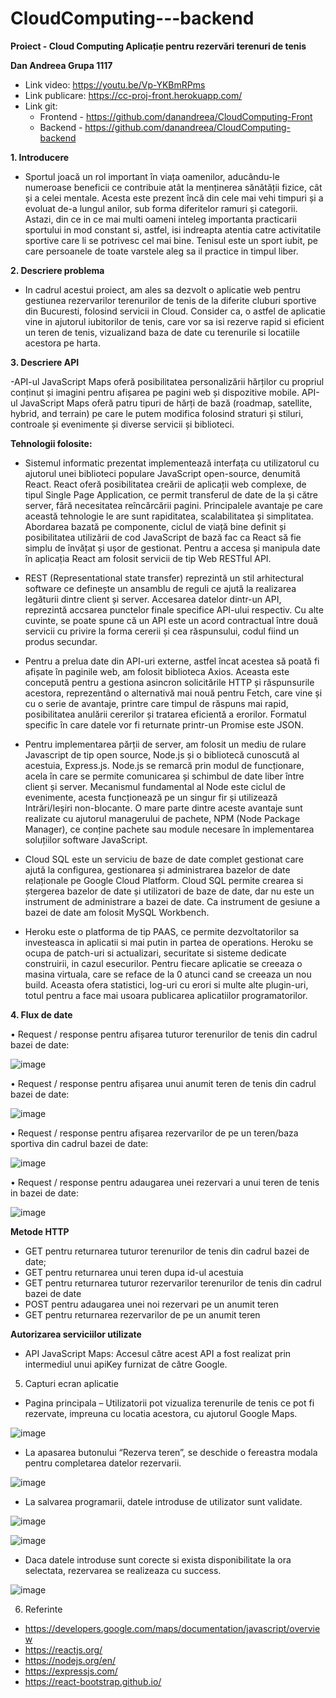 # CloudComputing---backend

**Proiect - Cloud Computing
Aplicație pentru rezervări terenuri de tenis**

**Dan Andreea
Grupa 1117**

- Link video: https://youtu.be/Vp-YKBmRPms
- Link publicare: https://cc-proj-front.herokuapp.com/
- Link git: 
  - Frontend - https://github.com/danandreea/CloudComputing-Front
  - Backend - https://github.com/danandreea/CloudComputing-backend
     
     
**1.	Introducere**

- Sportul joacă un rol important în viața oamenilor, aducându-le numeroase beneficii ce contribuie atât la menținerea sănătății fizice, cât și a celei mentale. Acesta este prezent încă din cele mai vehi timpuri și a evoluat de-a lungul anilor, sub forma diferitelor ramuri și categorii.
Astazi, din ce in ce mai multi oameni inteleg importanta practicarii sportului in mod constant si, astfel, isi indreapta atentia catre activitatile sportive care li se potrivesc cel mai bine. Tenisul este un sport iubit, pe care persoanele de toate varstele aleg sa il practice in timpul liber. 

**2.	Descriere problema**

- In cadrul acestui proiect, am ales sa dezvolt o aplicatie web pentru gestiunea rezervarilor terenurilor de tenis de la diferite cluburi sportive din Bucuresti, folosind servicii in Cloud. Consider ca, o astfel de aplicatie vine in ajutorul iubitorilor de tenis, care vor sa isi rezerve rapid si eficient un teren de tenis, vizualizand baza de date cu terenurile si locatiile acestora pe harta.

**3.	Descriere API**

-API-ul JavaScript Maps oferă posibilitatea personalizării hărților cu propriul conținut și imagini pentru afișarea pe pagini web și dispozitive mobile. API-ul JavaScript Maps oferă patru tipuri de hărți de bază (roadmap, satellite, hybrid, and terrain) pe care le putem modifica folosind straturi și stiluri, controale și evenimente și diverse servicii și biblioteci.

  **Tehnologii folosite:**
  
- Sistemul informatic prezentat implementează interfața cu utilizatorul cu ajutorul unei biblioteci populare JavaScript open-source, denumită React. React oferă posibilitatea creării de aplicații web complexe, de tipul Single Page Application, ce permit transferul de date de la și către server, fără necesitatea reîncărcării pagini. Principalele avantaje pe care această tehnologie le are sunt rapiditatea, scalabilitatea și simplitatea. Abordarea bazată pe componente, ciclul de viață bine definit și posibilitatea utilizării de cod JavaScript de bază fac ca React să fie simplu de învățat și ușor de gestionat.
Pentru a accesa și manipula date în aplicația React am folosit servicii de tip Web RESTful API.
- REST (Representational state transfer) reprezintă un stil arhitectural software ce definește un ansamblu de reguli ce ajută la realizarea legăturii dintre client și server. Accesarea datelor dintr-un API, reprezintă accsarea punctelor finale specifice API-ului respectiv. Cu alte cuvinte, se poate spune că un API este un acord contractual între două servicii cu privire la forma cererii și cea răspunsului, codul fiind un produs secundar.
- Pentru a prelua date din API-uri externe, astfel încat acestea să poată fi afișate în paginile web, am folosit biblioteca Axios. Aceasta este concepută pentru a gestiona asincron solicitările HTTP și răspunsurile acestora, reprezentând o alternativă mai nouă pentru Fetch, care vine și cu o serie de avantaje, printre care timpul de răspuns mai rapid, posibilitatea anulării cererilor și tratarea eficientă a erorilor. Formatul specific în care datele vor fi returnate printr-un Promise este JSON.

- Pentru implementarea părții de server, am folosit un mediu de rulare Javascript de tip open source, Node.js și o bibliotecă cunoscută al acestuia, Express.js. Node.js se remarcă prin modul de funcționare, acela în care se permite comunicarea și schimbul de date liber între client și server. Mecanismul fundamental al Node este ciclul de evenimente, acesta funcționează pe un singur fir și utilizează Intrări/Ieșiri non-blocante. O mare parte dintre aceste avantaje sunt realizate cu ajutorul managerului de pachete, NPM (Node Package Manager), ce conține pachete sau module necesare în implementarea soluțiilor software JavaScript.
- Cloud SQL este un serviciu de baze de date complet gestionat care ajută la configurea, gestionarea și administrarea bazelor de date relaționale pe Google Cloud Platform. Cloud SQL permite crearea si ștergerea bazelor de date și utilizatori de baze de date, dar nu este un instrument de administrare a bazei de date. Ca instrument de gesiune a bazei de date am folosit MySQL Workbench.
- Heroku este o platforma de tip PAAS, ce permite dezvoltatorilor sa investeasca in aplicatii si mai putin in partea de operations. Heroku se ocupa de patch-uri si actualizari, securitate si sisteme dedicate construirii, in cazul esecurilor. Pentru fiecare aplicatie se creeaza o masina virtuala, care se reface de la 0 atunci cand se creeaza un nou build. Aceasta ofera statistici, log-uri cu erori si multe alte plugin-uri, totul pentru a face mai usoara publicarea aplicatiilor programatorilor.

**4.	Flux de date**

•	Request / response pentru afișarea tuturor terenurilor de tenis din cadrul bazei de date:

![image](https://user-images.githubusercontent.com/70439606/168487714-756e5aea-af6c-4291-8399-6677f89447be.png)

•	 Request / response pentru afișarea unui anumit teren de tenis din cadrul bazei de date:

![image](https://user-images.githubusercontent.com/70439606/168487723-a5adf5c0-458b-469b-bf88-35ee2c4c5fe5.png)
 
•	Request / response pentru afișarea rezervarilor de pe un teren/baza sportiva din cadrul bazei de date:

![image](https://user-images.githubusercontent.com/70439606/168487730-366143ba-5ea6-4b69-9947-cc0ae57eb09a.png)

•	Request / response pentru adaugarea unei rezervari a unui teren de tenis in bazei de date:

![image](https://user-images.githubusercontent.com/70439606/168487738-7438b3da-6564-4d7c-8bb5-78cc97979cf8.png)


**Metode HTTP**
-	GET pentru returnarea tuturor terenurilor de tenis din cadrul bazei de date;
-	GET pentru returnarea unui teren dupa id-ul acestuia 
-	GET pentru returnarea tuturor rezervarilor terenurilor de tenis din cadrul bazei de date
-	POST pentru adaugarea unei noi rezervari pe un anumit teren
-	GET pentru returnarea rezervarilor de pe un anumit teren

**Autorizarea serviciilor utilizate**
- API JavaScript Maps: Accesul către acest API a fost realizat prin intermediul unui apiKey furnizat de către Google.



5.	Capturi ecran aplicatie

- Pagina principala – Utilizatorii pot vizualiza terenurile de tenis ce pot fi rezervate, impreuna cu locatia acestora, cu ajutorul Google Maps.

![image](https://user-images.githubusercontent.com/70439606/168487802-26d3344d-a716-4564-8bf2-48a7dce050fe.png)

- La apasarea butonului “Rezerva teren”, se deschide o fereastra modala pentru completarea datelor rezervarii. 

![image](https://user-images.githubusercontent.com/70439606/168487806-41b395fe-2b57-402f-9f22-50eb1898bba9.png)

- La salvarea programarii, datele introduse de utilizator sunt validate.

![image](https://user-images.githubusercontent.com/70439606/168487813-3138e0a8-f507-4ede-8231-2744641a84d9.png)

![image](https://user-images.githubusercontent.com/70439606/168487818-3ba4ca81-34f8-48a4-8d21-f6dbc81d7f9c.png)

- Daca datele introduse sunt corecte si exista disponibilitate la ora selectata, rezervarea se realizeaza cu success.
 
![image](https://user-images.githubusercontent.com/70439606/168487834-7d291134-056f-4050-827a-b96dff6a289f.png)


6.	Referinte 
- https://developers.google.com/maps/documentation/javascript/overview
- https://reactjs.org/
- https://nodejs.org/en/
- https://expressjs.com/
- https://react-bootstrap.github.io/


